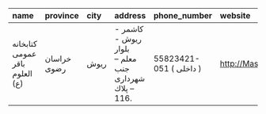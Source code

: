 | name                           | province    | city   | address                                             | phone_number            | website            |
|:-------------------------------|:------------|:-------|:----------------------------------------------------|:------------------------|:-------------------|
| كتابخانه عمومی باقر العلوم (ع) | خراسان رضوی | ریوش   | کاشمر - ریوش - بلوار معلم – جنب شهرداری – پلاك 116. | 55823421-051 ( داخلی  ) | http://Mashadpl.ir |